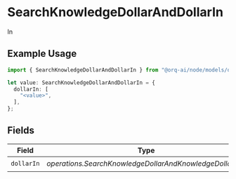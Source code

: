 # SearchKnowledgeDollarAndDollarIn

In

## Example Usage

```typescript
import { SearchKnowledgeDollarAndDollarIn } from "@orq-ai/node/models/operations";

let value: SearchKnowledgeDollarAndDollarIn = {
  dollarIn: [
    "<value>",
  ],
};
```

## Fields

| Field                                                    | Type                                                     | Required                                                 | Description                                              |
| -------------------------------------------------------- | -------------------------------------------------------- | -------------------------------------------------------- | -------------------------------------------------------- |
| `dollarIn`                                               | *operations.SearchKnowledgeDollarAndKnowledgeDollarIn*[] | :heavy_check_mark:                                       | N/A                                                      |